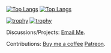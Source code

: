 [![Top Langs](https://github-readme-stats.vercel.app/api/top-langs/?username=nikeokoronkwo&size_weight=0.5&count_weight=0.5&langs_count=6)](https://github.com/nikeokoronkwo#gh-light-mode-only)
[![Top Langs](https://github-readme-stats.vercel.app/api/top-langs/?username=nikeokoronkwo&size_weight=0.5&count_weight=0.5&langs_count=6&theme=dark)](https://github.com/nikeokoronkwo#gh-dark-mode-only)

[![trophy](https://github-profile-trophy.vercel.app/?username=nikeokoronkwo&title=MultiLanguage,Commits&margin-w=15)](https://github.com/ryo-ma/github-profile-trophy#gh-light-mode-only)
[![trophy](https://github-profile-trophy.vercel.app/?username=nikeokoronkwo&title=MultiLanguage,Commits&margin-w=15&theme=onedark)](https://github.com/ryo-ma/github-profile-trophy#gh-dark-mode-only)

Discussions/Projects: [Email Me](mailto:nikechukwu@gmail.com).

Contributions: [Buy me a coffee](https://www.buymeacoffee.com/nikeokoronkwo) [Patreon](https://patreon.com/nikechukwu?utm_medium=unknown&utm_source=join_link&utm_campaign=creatorshare_creator&utm_content=copyLink).
